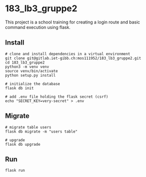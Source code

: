 # 183_lb3_gruppe2

This project is a school training for creating a login route and basic
command execution using flask.

## Install

```
# clone and install dependencies in a virtual environment
git clone git@gitlab.iet-gibb.ch:mos111952/183_lb3_gruppe2.git
cd 183_lb3_gruppe2
python3 -m venv venv
source venv/bin/activate
python setup.py install

# initialize the database
flask db init

# add .env file holding the flask secret (csrf)
echo "SECRET_KEY=very-secret" > .env
```

## Migrate

```
# migrate table users
flask db migrate -m "users table"

# upgrade
flask db upgrade
```

## Run

```
flask run
```
